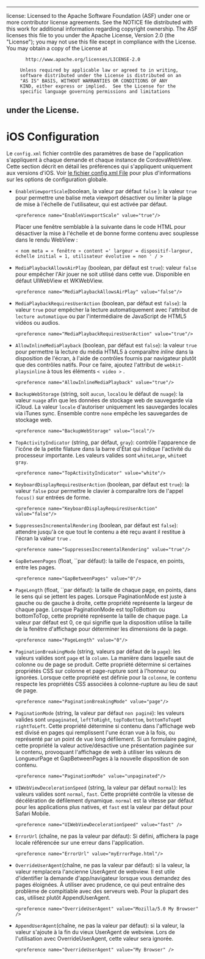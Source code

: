 * * *

license: Licensed to the Apache Software Foundation (ASF) under one or more contributor license agreements. See the NOTICE file distributed with this work for additional information regarding copyright ownership. The ASF licenses this file to you under the Apache License, Version 2.0 (the "License"); you may not use this file except in compliance with the License. You may obtain a copy of the License at

           http://www.apache.org/licenses/LICENSE-2.0
    
         Unless required by applicable law or agreed to in writing,
         software distributed under the License is distributed on an
         "AS IS" BASIS, WITHOUT WARRANTIES OR CONDITIONS OF ANY
         KIND, either express or implied.  See the License for the
         specific language governing permissions and limitations
    

## under the License.

# iOS Configuration

Le `config.xml` fichier contrôle des paramètres de base de l'application s'appliquent à chaque demande et chaque instance de CordovaWebView. Cette section décrit en détail les préférences qui s'appliquent uniquement aux versions d'iOS. Voir [le fichier config.xml File][1] pour plus d'informations sur les options de configuration globale.

 [1]: config_ref_index.md.html#The%20config.xml%20File

*   `EnableViewportScale`(boolean, la valeur par défaut `false` ): la valeur `true` pour permettre une balise meta viewport désactiver ou limiter la plage de mise à l'échelle de l'utilisateur, qui est activée par défaut.
    
        <preference name="EnableViewportScale" value="true"/>
        
    
    Placer une fenêtre semblable à la suivante dans le code HTML pour désactiver la mise à l'échelle et de bonne forme contenu avec souplesse dans le rendu WebView :
    
        < nom meta = « fenêtre » content =' largeur = dispositif-largeur, échelle initial = 1, utilisateur évolutive = non ' / >
        

*   `MediaPlaybackAllowsAirPlay` (boolean, par défaut est `true`): valeur `false` pour empêcher l'Air jouer ne soit utilisé dans cette vue. Disponible en défaut UIWebView et WKWebView.
    
        <preference name="MediaPlaybackAllowsAirPlay" value="false"/>
        

*   `MediaPlaybackRequiresUserAction` (boolean, par défaut est `false`): la valeur `true` pour empêcher la lecture automatiquement avec l'attribut de `lecture automatique` ou par l'intermédiaire de JavaScript de HTML5 vidéos ou audios.
    
        <preference name="MediaPlaybackRequiresUserAction" value="true"/>
        

*   `AllowInlineMediaPlayback` (boolean, par défaut est `false`): la valeur `true` pour permettre la lecture du média HTML5 à comparaître *inline* dans la disposition de l'écran, à l'aide de contrôles fournis par navigateur plutôt que des contrôles natifs. Pour ce faire, ajoutez l'attribut de `webkit-playsinline` à tous les éléments `< video >` .
    
        <preference name="AllowInlineMediaPlayback" value="true"/>
        

*   `BackupWebStorage` (string, soit `aucun`, `local`ou le défaut de `nuage`): la valeur `nuage` afin que les données de stockage web de sauvegarde via iCloud. La valeur `locale` d'autoriser uniquement les sauvegardes locales via iTunes sync. Ensemble contre `none` empêche les sauvegardes de stockage web.
    
        <preference name="BackupWebStorage" value="local"/>
        

*   `TopActivityIndicator` (string, par défaut, `gray`): contrôle l'apparence de l'icône de la petite filature dans la barre d'État qui indique l'activité du processeur importante. Les valeurs valides sont `whiteLarge`, `white`et `gray`.
    
        <preference name="TopActivityIndicator" value="white"/>
        

*   `KeyboardDisplayRequiresUserAction` (boolean, par défaut est `true`): la valeur `false` pour permettre le clavier à comparaître lors de l'appel `focus()` sur entrées de forme.
    
        <preference name="KeyboardDisplayRequiresUserAction" value="false"/>
        

*   `SuppressesIncrementalRendering` (boolean, par défaut est `false`): attendre jusqu'à ce que tout le contenu a été reçu avant il restitue à l'écran la valeur `true` .
    
        <preference name="SuppressesIncrementalRendering" value="true"/>
        

*   `GapBetweenPages` (float, ``par défaut): la taille de l'espace, en points, entre les pages.
    
        <preference name="GapBetweenPages" value="0"/>
        

*   `PageLength` (float, ``par défaut): la taille de chaque page, en points, dans le sens qui se jettent les pages. Lorsque PaginationMode est juste à gauche ou de gauche à droite, cette propriété représente la largeur de chaque page. Lorsque PaginationMode est topToBottom ou bottomToTop, cette propriété représente la taille de chaque page. La valeur par défaut est 0, ce qui signifie que la disposition utilise la taille de la fenêtre d'affichage pour déterminer les dimensions de la page.
    
        <preference name="PageLength" value="0"/>
        

*   `PaginationBreakingMode` (string, valeurs par défaut de la `page`): les valeurs valides sont `page` et la `column`. La manière dans laquelle saut de colonne ou de page se produit. Cette propriété détermine si certaines propriétés CSS sur colonne et page-rupture sont à l'honneur ou ignorées. Lorsque cette propriété est définie pour la `colonne`, le contenu respecte les propriétés CSS associées à colonne-rupture au lieu de saut de page.
    
        <preference name="PaginationBreakingMode" value="page"/>
        

*   `PaginationMode` (string, la valeur par défaut `non paginé`): les valeurs valides sont `unpaginated`, `leftToRight`, `topToBottom`, `bottomToTop`et `rightToLeft`. Cette propriété détermine si contenu dans l'affichage web est divisé en pages qui remplissent l'une écran vue à la fois, ou représenté par un point de vue long défilement. Si un formulaire paginé, cette propriété la valeur active/désactive une présentation paginée sur le contenu, provoquant l'affichage de web à utiliser les valeurs de LongueurPage et GapBetweenPages à la nouvelle disposition de son contenu.
    
        <preference name="PaginationMode" value="unpaginated"/>
        

*   `UIWebViewDecelerationSpeed` (string, la valeur par défaut `normal`): les valeurs valides sont `normal`, `fast`. Cette propriété contrôle la vitesse de décélération de défilement dynamique. `normal` est la vitesse par défaut pour les applications plus natives, et `fast` est la valeur par défaut pour Safari Mobile.
    
        <preference name="UIWebViewDecelerationSpeed" value="fast" />
        

*   `ErrorUrl` (chaîne, ne pas la valeur par défaut): Si défini, affichera la page locale référencée sur une erreur dans l'application.
    
        <preference name="ErrorUrl" value="myErrorPage.html"/>
        

*   `OverrideUserAgent`(chaîne, ne pas la valeur par défaut): si la valeur, la valeur remplacera l'ancienne UserAgent de webview. Il est utile d'identifier la demande d'app/navigateur lorsque vous demandez des pages éloignées. À utiliser avec prudence, ce qui peut entraîne des problème de compitiable avec des serveurs web. Pour la plupart des cas, utilisez plutôt AppendUserAgent.
    
        <preference name="OverrideUserAgent" value="Mozilla/5.0 My Browser" />
        

*   `AppendUserAgent`(chaîne, ne pas la valeur par défaut): si la valeur, la valeur s'ajoute à la fin du vieux UserAgent de webview. Lors de l'utilisation avec OverrideUserAgent, cette valeur sera ignorée.
    
        <preference name="OverrideUserAgent" value="My Browser" />